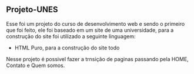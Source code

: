 ## Projeto-UNES
Esse foi um projeto do curso de desenvolvimento web e sendo o primeiro que foi feito, ele foi baseado em um site de uma universidade, para a construção do site foi utilizado a seguinte linguagem:

- HTML Puro, para a construção do site todo

Nesse projeto é possivel fazer a trnsição de paginas passando pela HOME, Contato e Quem somos.
